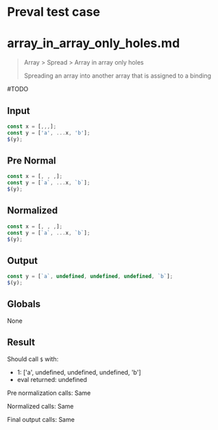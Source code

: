 # Preval test case

# array_in_array_only_holes.md

> Array > Spread > Array in array only holes
>
> Spreading an array into another array that is assigned to a binding

#TODO

## Input

`````js filename=intro
const x = [,,,];
const y = ['a', ...x, 'b'];
$(y);
`````

## Pre Normal

`````js filename=intro
const x = [, , ,];
const y = [`a`, ...x, `b`];
$(y);
`````

## Normalized

`````js filename=intro
const x = [, , ,];
const y = [`a`, ...x, `b`];
$(y);
`````

## Output

`````js filename=intro
const y = [`a`, undefined, undefined, undefined, `b`];
$(y);
`````

## Globals

None

## Result

Should call `$` with:
 - 1: ['a', undefined, undefined, undefined, 'b']
 - eval returned: undefined

Pre normalization calls: Same

Normalized calls: Same

Final output calls: Same
